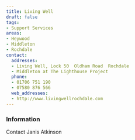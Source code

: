 ```yaml
---
title: Living Well
draft: false
tags:
- Support Services
areas:
- Heywood
- Middleton
- Rochdale
contact:
  addresses:
  - Living Well, Lock 50  Oldham Road  Rochdale
  - Middleton at The Lighthouse Project
  phone:
  - 01706 751 190
  - 07580 876 566
  web_addresses:
  - http://www.livingwellrochdale.com
---
```


### Information
Contact Janis Atkinson

